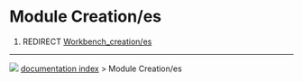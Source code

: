 # Module Creation/es
1.  REDIRECT [Workbench_creation/es](Workbench_creation/es.md)



---
![](images/Right_arrow.png) [documentation index](../README.md) > Module Creation/es
